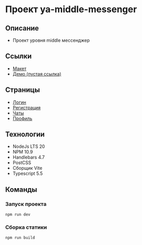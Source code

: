 # Проект ya-middle-messenger
## Описание
- Проект уровня middle мессенджер

## Ссылки
- [Макет](https://www.figma.com/design/jF5fFFzgGOxQeB4CmKWTiE/Chat_external_link?node-id=0-1&node-type=canvas&t=MCYvBYcriLqDxmgU-0)
- [Демо (пустая ссылка)]()

## Страницы
- [Логин]()
- [Регистрация]()
- [Чаты]()
- [Профиль]()

## Технологии
- NodeJs LTS 20
- NPM 10.9
- Handlebars 4.7
- PostCSS
- Сборщик Vite
- Typescript 5.5


## Команды
### Запуск проекта
`npm run dev`

### Сборка статики
`npm run build`

